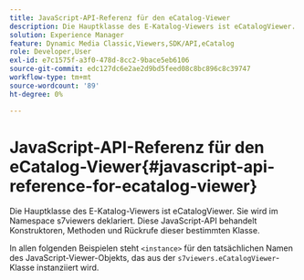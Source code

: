 ```yaml
---
title: JavaScript-API-Referenz für den eCatalog-Viewer
description: Die Hauptklasse des E-Katalog-Viewers ist eCatalogViewer. Sie wird im Namespace s7viewers deklariert. Diese JavaScript-API behandelt Konstruktoren, Methoden und Rückrufe dieser bestimmten Klasse.
solution: Experience Manager
feature: Dynamic Media Classic,Viewers,SDK/API,eCatalog
role: Developer,User
exl-id: e7c1575f-a3f0-478d-8cc2-9bace5eb6106
source-git-commit: edc127dc6e2ae2d9bd5feed08c8bc896c8c39747
workflow-type: tm+mt
source-wordcount: '89'
ht-degree: 0%

---
```


# JavaScript-API-Referenz für den eCatalog-Viewer{#javascript-api-reference-for-ecatalog-viewer}

Die Hauptklasse des E-Katalog-Viewers ist eCatalogViewer. Sie wird im Namespace s7viewers deklariert. Diese JavaScript-API behandelt Konstruktoren, Methoden und Rückrufe dieser bestimmten Klasse.

In allen folgenden Beispielen steht `<instance>` für den tatsächlichen Namen des JavaScript-Viewer-Objekts, das aus der `s7viewers.eCatalogViewer`-Klasse instanziiert wird.
